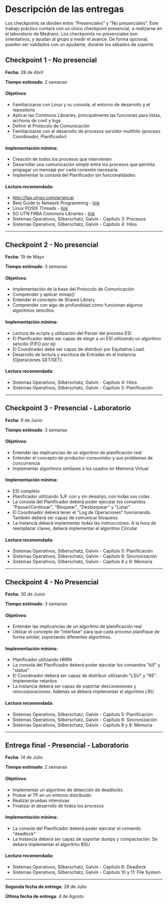 # Descripción de las entregas

Los checkpoints se dividen entre "Presenciales" y "No presenciales". Este trabajo práctico contará con un único checkpoint presencial, a realizarse en el laboratorio de Medrano.
Los checkpoints no presenciales son orientativos, y ayudan al grupo a medir el avance. De forma opcional, pueden ser validados con un ayudante, durante los sábados de soporte.

## Checkpoint 1 - No presencial

**Fecha**: 28 de Abril

**Tiempo estimado**: 2 semanas

#### Objetivos:

* Familiarizarse con Linux y su consola, el entorno de desarrollo y el repositorio
* Aplicar las Commons Libraries, principalmente las funciones para listas, archivos de conf y logs
* Definir el Protocolo de Comunicación
* Familiarizarse con el desarrollo de procesos servidor multihilo (proceso Coordinador, Planificador)

#### Implementación mínima:

* Creación de todos los procesos que intervienen
* Desarrollar una comunicación simple entre los procesos que permita propagar un mensaje por cada conexión necesaria
* Implementar la consola del Planificador sin funcionalidades

#### Lectura recomendada:

* http://faq.utnso.com/arrancar
* Beej Guide to Network Programming - [link](http://beej.us/guide/bgnet/output/html/multipage/index.html)
* Linux POSIX Threads - [link](http://www.yolinux.com/TUTORIALS/LinuxTutorialPosixThreads.html)
* SO UTN FRBA Commons Libraries - [link](https://github.com/sisoputnfrba/so-commons-library)
* Sistemas Operativos, Silberschatz, Galvin - Capítulo 3: Procesos
* Sistemas Operativos, Silberschatz, Galvin - Capítulo 4: Hilos

---

## Checkpoint 2 - No presencial

**Fecha**: 19 de Mayo

**Tiempo estimado**: 3 semanas

#### Objetivos:

* Implementación de la base del Protocolo de Comunicación
* Comprender y aplicar mmap()
* Entender el concepto de Shared Library
* Comprender con algo de profundidad cómo funcionan algunos algoritmos sencillos

#### Implementación mínima:

* Lectura de scripts y utilización del Parser del proceso ESI
* El Planificador debe ser capaz de elegir a un ESI utilizando un algoritmo sencillo (FIFO por ej)
* El Coordinador debe ser capaz de distribuir por Equitative Load.
* Desarrollo de lectura y escritura de Entradas en el Instancia (Operaciones GET/SET).

#### Lectura recomendada:

* Sistemas Operativos, Silberschatz, Galvin - Capítulo 4: Hilos
* Sistemas Operativos, Silberschatz, Galvin - Capítulo 5: Planificación

---

## Checkpoint 3 - Presencial - Laboratorio

**Fecha**: 9 de Junio

**Tiempo estimado**: 3 semanas

#### Objetivos:

* Entender las implicancias de un algoritmo de planificación real
* Entender el concepto de productor-consumidor y sus problemas de concurrencia
* Implementar algoritmos similares a los usados en Memoria Virtual

#### Implementación mínima:

* ESI completo
* Planificador utilizando SJF con y sin desalojo, con todas sus colas.
* La consola del Planificador deberá poder ejecutar los comandos "Pausar/Continuar", "Bloquear", "Desbloquear" y "Listar"
* El Coordinador deberá tener el "Log de Operaciones" funcionando. También deberá ser capaz de comunicar bloqueos.
* La Instancia deberá implementar todas las instrucciones. A la hora de reemplazar claves, deberá implementar el algoritmo Circular

#### Lectura recomendada:

* Sistemas Operativos, Silberschatz, Galvin - Capítulo 5: Planificación
* Sistemas Operativos, Silberschatz, Galvin - Capítulo 6: Sincronización
* Sistemas Operativos, Silberschatz, Galvin - Capítulo 8 y 9: Memoria

---

## Checkpoint 4 - No Presencial

**Fecha**: 30 de Junio

**Tiempo estimado**: 3 semanas

#### Objetivos:

* Entender las implicancias de un algoritmo de planificación real
* Utilizar el concepto de "interfase" para que cada proceso planifique de forma similar, soportando diferentes algoritmos.

#### Implementación mínima:

* Planificador utilizando HRRN
* La consola del Planificador deberá poder ejecutar los comandos "kill" y "status"
* El Coordinador deberá ser capaz de distribuir utilizando "LSU" y "KE". Implementar retardos
* La Instancia deberá ser capaz de soportar desconexiones y reincorporaciones. Además se deberá implementar el algoritmo LRU

#### Lectura recomendada:

* Sistemas Operativos, Silberschatz, Galvin - Capítulo 5: Planificación
* Sistemas Operativos, Silberschatz, Galvin - Capítulo 6: Sincronización
* Sistemas Operativos, Silberschatz, Galvin - Capítulo 8 y 9: Memoria

---

## Entrega final - Presencial - Laboratorio

**Fecha**: 14 de Julio

**Tiempo estimado**: 2 semanas

#### Objetivos:

* Implementar un algoritmo de detección de deadlocks
* Probar el TP en un entorno distribuido
* Realizar pruebas intensivas
* Finalizar el desarrollo de todos los procesos

#### Implementación mínima:

* La consola del Planificador deberá poder ejecutar el comando "deadlock"
* La Instancia deberá ser capaz de soportar dumps y compactación. Se deberá implementar el algoritmo BSU

#### Lectura recomendada:

* Sistemas Operativos, Silberschatz, Galvin - Capítulo 6: Deadlock
* Sistemas Operativos, Silberschatz, Galvin - Capítulo 10 y 11: File System

---

**Segunda fecha de entrega**: 28 de Julio

**Última fecha de entrega**: 4 de Agosto
